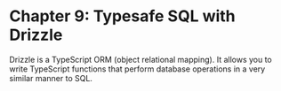 # Chapter 9: Typesafe SQL with Drizzle

Drizzle is a TypeScript ORM (object relational mapping).
It allows you to write TypeScript functions that perform database operations in a very similar manner to SQL.
